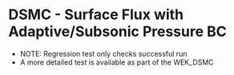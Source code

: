 # DSMC - Surface Flux with Adaptive/Subsonic Pressure BC
* NOTE: Regression test only checks successful run
* A more detailed test is available as part of the WEK_DSMC